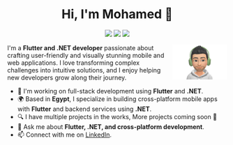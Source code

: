 <h1 align="center">Hi, I'm Mohamed 👋</h1>

<p align="center">
    <a href="https://www.facebook.com/profile.php?id=100083790041180&mibextid=LQQJ4d"> <img src="https://img.shields.io/badge/facebook-%231877F2?style=flat&logo=facebook&logoColor=white"/></a>
    <a href="https://www.linkedin.com/in/mohamed-gamal-37910b212"><img src="https://img.shields.io/badge/linkedin-%230177B5?style=flat&logo=linkedin&logoColor=white"/></a>
    <a href="https://www.instagram.com/muhammad.elkerba/profilecard/?igsh=NWhlbTBwY2RrcjQx"><img src="https://img.shields.io/badge/instagram-%23E4415F?style=flat&logo=instagram&logoColor=white"/></a>
</p>

<img src="https://github.com/mohamedelkerba/mohamedelkerba.github.io/blob/main/assets/assets/images/myImage.png" align="right" width="25%"/>

I'm a **Flutter and .NET developer** passionate about crafting user-friendly and visually stunning mobile and web applications. I love transforming complex challenges into intuitive solutions, and I enjoy helping new developers grow along their journey.

- 🔭 I'm working on full-stack development using **Flutter** and **.NET**.  
- 🌍 Based in **Egypt**, I specialize in building cross-platform mobile apps with **Flutter** and backend services using **.NET**.  
- 🔍 I have multiple projects in the works, More projects coming soon 🚀  
- 💬 Ask me about **Flutter, .NET, and cross-platform development**.  
- 📫 Connect with me on [LinkedIn](https://www.linkedin.com/in/mohamed-gamal-37910b212).
